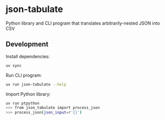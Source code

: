 # json-tabulate

Python library and CLI program that translates arbitrarily-nested JSON into CSV

## Development

Install dependencies:

```sh
uv sync
```

Run CLI program:

```sh
uv run json-tabulate --help
```

Import Python library:

```sh
uv run ptpython
>>> from json_tabulate import process_json
>>> process_json(json_input=r'{}')
```
